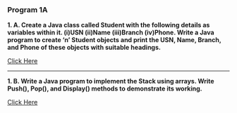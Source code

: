 ### **Program 1A**

 **1. A. Create a Java class called Student with the following details as variables within it. (i)USN (ii)Name (iii)Branch (iv)Phone. Write a Java program to create ‘n’ Student objects and print the USN, Name, Branch, and Phone of these objects with suitable headings.**

   [Click Here](1A.java)

--------------
**1. B. Write a Java program to implement the Stack using arrays. Write Push(), Pop(), and Display() methods to demonstrate its working.**

   [Click Here]()


